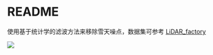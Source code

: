 # README

使用基于统计学的滤波方法来移除雪天噪点，数据集可参考 [LiDAR_factory](https://superodometry.com/iccv23_challenge_LiI)

![](assets/effect.gif)